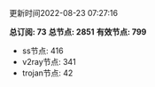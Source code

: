 更新时间2022-08-23 07:27:16

**总订阅: 73**
**总节点: 2851**
**有效节点: 799**
- ss节点: 416
- v2ray节点: 341
- trojan节点: 42
